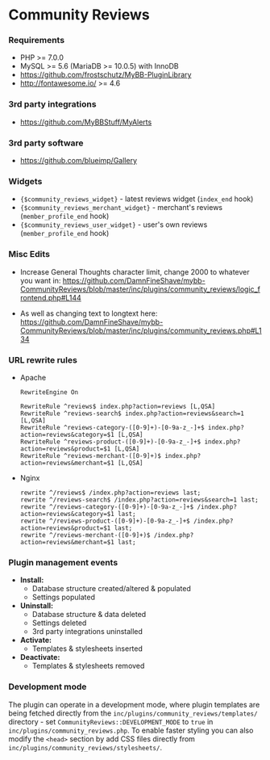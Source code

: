 # Community Reviews

### Requirements
- PHP >= 7.0.0
- MySQL >= 5.6 (MariaDB >= 10.0.5) with InnoDB
- https://github.com/frostschutz/MyBB-PluginLibrary
- http://fontawesome.io/ >= 4.6

### 3rd party integrations
- https://github.com/MyBBStuff/MyAlerts

### 3rd party software
- https://github.com/blueimp/Gallery

### Widgets
 - `{$community_reviews_widget}` - latest reviews widget (`index_end` hook)
 - `{$community_reviews_merchant_widget}` - merchant's reviews (`member_profile_end` hook)
 - `{$community_reviews_user_widget}` - user's own reviews (`member_profile_end` hook)
 
 ### Misc Edits
- Increase General Thoughts character limit, change 2000 to whatever you want in: 
https://github.com/DamnFineShave/mybb-CommunityReviews/blob/master/inc/plugins/community_reviews/logic_frontend.php#L144

- As well as changing text to longtext here:
https://github.com/DamnFineShave/mybb-CommunityReviews/blob/master/inc/plugins/community_reviews.php#L134

### URL rewrite rules
 - Apache

   ```
   RewriteEngine On

   RewriteRule ^reviews$ index.php?action=reviews [L,QSA]
   RewriteRule ^reviews-search$ index.php?action=reviews&search=1 [L,QSA]
   RewriteRule ^reviews-category-([0-9]+)-[0-9a-z_-]+$ index.php?action=reviews&category=$1 [L,QSA]
   RewriteRule ^reviews-product-([0-9]+)-[0-9a-z_-]+$ index.php?action=reviews&product=$1 [L,QSA]
   RewriteRule ^reviews-merchant-([0-9]+)$ index.php?action=reviews&merchant=$1 [L,QSA]
   ```
   
 - Nginx
 
   ```
   rewrite ^/reviews$ /index.php?action=reviews last;
   rewrite ^/reviews-search$ /index.php?action=reviews&search=1 last;
   rewrite ^/reviews-category-([0-9]+)-[0-9a-z_-]+$ /index.php?action=reviews&category=$1 last;
   rewrite ^/reviews-product-([0-9]+)-[0-9a-z_-]+$ /index.php?action=reviews&product=$1 last;
   rewrite ^/reviews-merchant-([0-9]+)$ /index.php?action=reviews&merchant=$1 last;
   
   ```


### Plugin management events
- **Install:**
  - Database structure created/altered & populated
  - Settings populated
- **Uninstall:**
  - Database structure & data deleted
  - Settings deleted
  - 3rd party integrations uninstalled
- **Activate:**
  - Templates & stylesheets inserted
- **Deactivate:**
  - Templates & stylesheets removed

### Development mode
The plugin can operate in a development mode, where plugin templates are being fetched directly from the `inc/plugins/community_reviews/templates/` directory - set `CommunityReviews::DEVELOPMENT_MODE` to `true` in `inc/plugins/community_reviews.php`. To enable faster styling you can also modify the `<head>` section by add CSS files directly from `inc/plugins/community_reviews/stylesheets/`.
